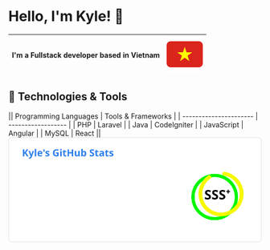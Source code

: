 # Hello, I'm Kyle! 👋

| I'm a Fullstack developer based in Vietnam | ![flag](https://raw.githubusercontent.com/phieule2024/phieule2024/5b25793793916496c3a5cb913232f1a8d2389d98/vn-icon.svg) |
| ----------------------------------------- | ------------------------------------------------------------------------------------------------- |

## 🔧 Technologies & Tools

|| Programming Languages | Tools & Frameworks |
| ---------------------- | ------------------ |
| PHP                    | Laravel            |
| Java                   | CodeIgniter        |
| JavaScript             | Angular            |
| MySQL                  | React              ||  <img src="https://raw.githubusercontent.com/phieule2024/phieule2024/0b4078771fab80afd0df4d4ed1d28eb90d597bde/kai.svg" alt="kai" align="right">

